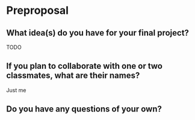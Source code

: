 # Preproposal

## What idea(s) do you have for your final project?

TODO

## If you plan to collaborate with one or two classmates, what are their names?

Just me

## Do you have any questions of your own?


